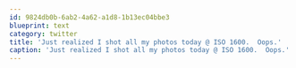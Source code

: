 ```yaml
---
id: 9824db0b-6ab2-4a62-a1d8-1b13ec04bbe3
blueprint: text
category: twitter
title: 'Just realized I shot all my photos today @ ISO 1600.  Oops.'
caption: 'Just realized I shot all my photos today @ ISO 1600.  Oops.'
---
```

